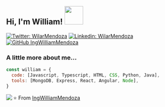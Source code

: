 <h2> Hi, I'm William! <img src="https://media.giphy.com/media/WysKxC4FjN51mAYolG/giphy.gif" width="50"></h2>


[![Twitter: WilarMendoza](https://img.shields.io/twitter/follow/WilarMendoza?style=social)](https://twitter.com/WilarMendoza)
[![Linkedin: WilarMendoza](https://img.shields.io/badge/-WilarMendoza-blue?style=flat-square&logo=Linkedin&logoColor=white&link=https://www.linkedin.com/in/william-a-mendoza/)](https://www.linkedin.com/in/william-a-mendoza/)
[![GitHub IngWilliamMendoza](https://img.shields.io/github/followers/IngWilliamMendoza?label=follow&style=social)](https://github.com/IngWilliamMendoza)


### A little more about me...  

```javascript
const william = {  
  code: [Javascript, Typescript, HTML, CSS, Python, Java],
  tools: [MongoDB, Express, React, Angular, Node],  
}
```
<img align="left" src="https://github-readme-stats.vercel.app/api?username=IngWilliamMendoza&show_icons=true&theme=dracula" />

⭐️ From [IngWilliamMendoza](https://github.com/IngWilliamMendoza)
